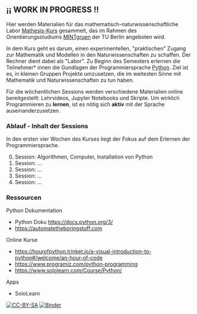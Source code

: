 ## ¡¡ WORK IN PROGRESS !!


Hier werden Materialien für das mathematisch-naturwissenschaftliche Labor [Mathesis-Kurs](https://www.mintgruen.tu-berlin.de/studium-und-lehre/mintgruen-labore/mathesis/) gesammelt, das im Rahmen des Orientierungsstudiums [MINTgruen](https://www.mintgruen.tu-berlin.de) der TU Berlin angeboten wird.

In dem Kurs geht es darum, einen experimentellen, "praktischen" Zugang zur Mathematik und Modellen in den Naturwissenschaften zu schaffen. Der Rechner dient dabei als "Labor". Zu Beginn des Semesters erlernen die Teilnehmer* innen die Gundlagen der Programmiersprache [Python](https://de.wikipedia.org/wiki/Python_(Programmiersprache)). Ziel ist es, in kleinen Gruppen Projekte umzusetzen, die im weitesten Sinne mit Mathematik und Naturwissenschaften zu tun haben.

Für die wöchentlichen Sessions werden verschiedene Materialien online bereitgestellt: Lehrvideos, Jupyter Notebooks und Skripte. Um wirklich Programmieren zu **lernen**, ist es nötig sich **aktiv** mit der Sprache auseinanderzusetzen.

### Ablauf - Inhalt der Sessions
In den ersten vier Wochen des Kurses liegt der Fokus auf dem Erlernen der Programmiersprache.  

0. Session: Algorithmen, Computer, Installation von Python 
1. Session: ...
2. Session: ...
3. Session: ...
4. Session: ...

### Ressourcen
Python Dokumentation 
* Python Doku https://docs.python.org/3/
* https://automatetheboringstuff.com

Online Kurse
* https://hourofpython.trinket.io/a-visual-introduction-to-python#/welcome/an-hour-of-code
* https://www.programiz.com/python-programming
* https://www.sololearn.com/Course/Python/

Apps
* SoloLearn

[![CC-BY-SA](https://licensebuttons.net/l/by-sa/4.0/88x31.png)](https://creativecommons.org/licenses/by-sa/4.0/deed.de)
[![Binder](https://mybinder.org/badge_logo.svg)](https://mybinder.org/v2/gh/andreaheilrath/mathesis/master)

